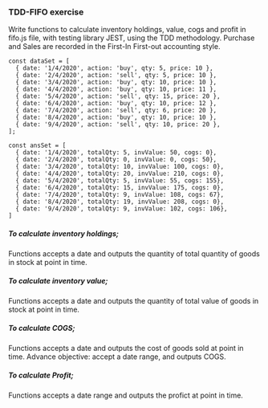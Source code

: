 ### TDD-FIFO exercise
Write functions to calculate inventory holdings, value, cogs and profit in fifo.js file, with testing library JEST, using the TDD methodology. Purchase and Sales are recorded in the First-In First-out accounting style.

```
const dataSet = [
  { date: '1/4/2020', action: 'buy', qty: 5, price: 10 },
  { date: '2/4/2020', action: 'sell', qty: 5, price: 10 },
  { date: '3/4/2020', action: 'buy', qty: 10, price: 10 },
  { date: '4/4/2020', action: 'buy', qty: 10, price: 11 },
  { date: '5/4/2020', action: 'sell', qty: 15, price: 20 },
  { date: '6/4/2020', action: 'buy', qty: 10, price: 12 },
  { date: '7/4/2020', action: 'sell', qty: 6, price: 20 },
  { date: '8/4/2020', action: 'buy', qty: 10, price: 10 },
  { date: '9/4/2020', action: 'sell', qty: 10, price: 20 },
];

const ansSet = [
  { date: '1/4/2020', totalQty: 5, invValue: 50, cogs: 0},
  { date: '2/4/2020', totalQty: 0, invValue: 0, cogs: 50},
  { date: '3/4/2020', totalQty: 10, invValue: 100, cogs: 0},
  { date: '4/4/2020', totalQty: 20, invValue: 210, cogs: 0},
  { date: '5/4/2020', totalQty: 5, invValue: 55, cogs: 155},
  { date: '6/4/2020', totalQty: 15, invValue: 175, cogs: 0},
  { date: '7/4/2020', totalQty: 9, invValue: 108, cogs: 67},
  { date: '8/4/2020', totalQty: 19, invValue: 208, cogs: 0},
  { date: '9/4/2020', totalQty: 9, invValue: 102, cogs: 106},
]
```

##### To calculate inventory holdings;
Functions accepts a date and outputs the quantity of total quantity of goods in stock at point in time.

##### To calculate inventory value;
Functions accepts a date and outputs the quantity of total value of goods in stock at point in time.

##### To calculate COGS;
Functions accepts a date and outputs the cost of goods sold at point in time.
Advance objective: accept a date range, and outputs COGS.

##### To calculate Profit;
Functions accepts a date range and outputs the profict at point in time.

